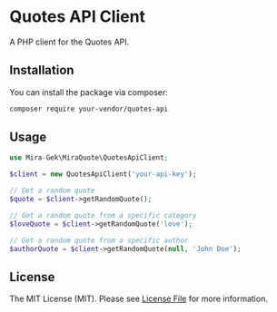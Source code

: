 # Quotes API Client

A PHP client for the Quotes API.

## Installation

You can install the package via composer:

```bash
composer require your-vendor/quotes-api
```

## Usage

```php
use Mira-Gek\MiraQuote\QuotesApiClient;

$client = new QuotesApiClient('your-api-key');

// Get a random quote
$quote = $client->getRandomQuote();

// Get a random quote from a specific category
$loveQuote = $client->getRandomQuote('love');

// Get a random quote from a specific author
$authorQuote = $client->getRandomQuote(null, 'John Doe');
```


## License

The MIT License (MIT). Please see [License File](LICENSE) for more information.